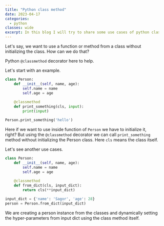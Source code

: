 ```yaml
---
title: "Python class method"
date: 2023-04-17
categories:
  - python
classes: wide
excerpt: In this blog I will try to share some use cases of python classmethod
---
```


Let's say, we want to use a function or method from a class without initializing the class.
How can we do that?

Python `@classmethod` decorator here to help.

Let's start with an example.

```python
class Person:
    def __init__(self, name, age):
        self.name = name
        self.age = age
    
    @classmethod
    def print_something(cls, input):
        print(input)

Person.print_something('hello')
```
Here if we want to use inside function of `Person` we have to initialize it, right?
But using the `@classmethod` decorator we can call `print_something` method without initializing the Person class.
Here `cls` means the class itself.

Let's see another use cases.

```python
class Person:
    def __init__(self, name, age):
        self.name = name
        self.age = age
    
    @classmethod
    def from_dict(cls, input_dict):
        return cls(**input_dict)

input_dict = {'name': 'Sagor', 'age': 28}
person = Person.from_dict(input_dict)
```

We are creating a person instance from the classes and dynamically setting the hyper-parameters from input dict using the class method itself.
